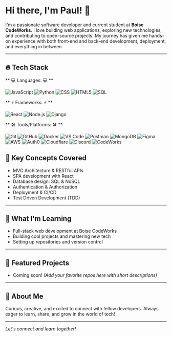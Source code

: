 # Hi there, I'm Paul! 👋

I'm a passionate software developer and current student at **Boise CodeWorks**. I love building web applications, exploring new technologies, and contributing to open-source projects. My journey has given me hands-on experience with both front-end and back-end development, deployment, and everything in between.

---

## 🔥 Tech Stack

** 💻 Languages: 💻 ** 

![JavaScript](https://img.shields.io/badge/-JavaScript-yellow?logo=javascript&logoColor=white)
![Python](https://img.shields.io/badge/-Python-blue?logo=python&logoColor=white)
![CSS](https://img.shields.io/badge/-CSS3-blue?logo=css3&logoColor=white)
![HTML5](https://img.shields.io/badge/-HTML5-orange?logo=html5)
![SQL](https://img.shields.io/badge/-SQL-lightblue?logo=postgresql)

** ⚡ Frameworks: ⚡ ** 

![React](https://img.shields.io/badge/-React-blue?logo=react&logoColor=white)
![Node.js](https://img.shields.io/badge/-Node.js-green?logo=node.js&logoColor=white)
![Django](https://img.shields.io/badge/-Django-darkgreen?logo=django&logoColor=white)

** 🛠 Tools/Platforms: 🛠 ** 

![Git](https://img.shields.io/badge/-Git-orange?logo=git)
![GitHub](https://img.shields.io/badge/-GitHub-black?logo=github)
![Docker](https://img.shields.io/badge/-Docker-blue?logo=docker)
![VS Code](https://img.shields.io/badge/-VSCode-blue?logo=visualstudiocode)
![Postman](https://img.shields.io/badge/-Postman-orange?logo=postman)
![MongoDB](https://img.shields.io/badge/-MongoDB-green?logo=mongodb)
![Figma](https://img.shields.io/badge/-Figma-purple?logo=figma)
![AWS](https://img.shields.io/badge/-AWS-orange?logo=amazonaws)
![Auth0](https://img.shields.io/badge/-Auth0-black?logo=auth0)
![Cloudflare](https://img.shields.io/badge/-Cloudflare-orange?logo=cloudflare)
![Discord](https://img.shields.io/badge/-Discord-blue?logo=discord)
![CodeWorks](https://img.shields.io/badge/-CodeWorks-blueviolet)

## 🎯 Key Concepts Covered

- MVC Architecture & RESTful APIs
- SPA development with React
- Database design: SQL & NoSQL
- Authentication & Authorization
- Deployment & CI/CD
- Test Driven Development (TDD)
---

## 🚀 What I'm Learning
- Full-stack web development at Boise CodeWorks
- Building cool projects and mastering new tech
- Setting up repositories and version control

---

## 📂 Featured Projects

- Coming soon! *(Add your favorite repos here with short descriptions)*

---

## 🌱 About Me
Curious, creative, and excited to connect with fellow developers.
Always eager to learn, share, and grow in the world of tech!

---

*Let's connect and learn together!*
